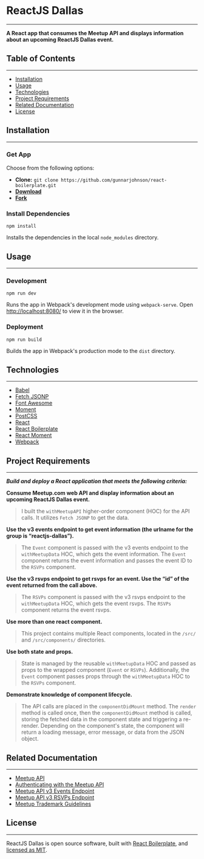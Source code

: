 # ReactJS Dallas
- - -
**A React app that consumes the Meetup API and displays information about an upcoming ReactJS Dallas event.**

## Table of Contents
- - - 
* [Installation](#installation)
* [Usage](#usage)
* [Technologies](#technologies)
* [Project Requirements](#project-requirements)
* [Related Documentation](#related-documentation)
* [License](#license)

## Installation
- - -
### Get App
Choose from the following options:
* **Clone:** `git clone https://github.com/gunnarjohnson/react-boilerplate.git`
* [**Download**](https://github.com/gunnarjohnson/reactjs-dallas/archive/master.zip)
* [**Fork**](https://github.com/gunnarjohnson/reactjs-dallas/fork)

### Install Dependencies
```
npm install
```
Installs the dependencies in the local `node_modules` directory.

## Usage
- - -
### Development
```
npm run dev
```
Runs the app in Webpack's development mode using `webpack-serve`. Open [http://localhost:8080/](http://localhost:8080/) to view it in the browser.

### Deployment
```
npm run build
```
Builds the app in Webpack's production mode to the `dist` directory.

## Technologies
- - -
* [Babel](https://github.com/babel/babel)
* [Fetch JSONP](https://github.com/camsong/fetch-jsonp)
* [Font Awesome](https://github.com/FortAwesome/Font-Awesome)
* [Moment](https://github.com/moment/moment)
* [PostCSS](https://github.com/postcss/postcss)
* [React](https://github.com/facebook/react)
* [React Boilerplate](https://github.com/gunnarjohnson/react-boilerplate)
* [React Moment](https://github.com/headzoo/react-moment)
* [Webpack](https://github.com/webpack/webpack)

## Project Requirements
- - -
**_Build and deploy a React application that meets the following criteria:_**

**Consume Meetup.com web API and display information about an upcoming ReactJS Dallas event.**
> I built the `withMeetupAPI` higher-order component (HOC) for the API calls. It utilizes `Fetch JSONP` to get the data.

**Use the v3 events endpoint to get event information (the urlname for the group is “reactjs-dallas”).**
> The `Event` component is passed with the v3 events endpoint to the `withMeetupData` HOC, which gets the event information. The `Event` component returns the event information and passes the event ID to the `RSVPs` component.

**Use the v3 rsvps endpoint to get rsvps for an event. Use the “id” of the event returned from the call above.**
> The `RSVPs` component is passed with the v3 rsvps endpoint to the `withMeetupData` HOC, which gets the event rsvps. The `RSVPs` component returns the event rsvps.

**Use more than one react component.**
> This project contains multiple React components, located in the `/src/` and `/src/components/` directories.

**Use both state and props.**
> State is managed by the reusable `withMeetupData` HOC and passed as props to the wrapped component (`Event` or `RSVPs`). Additionally, the `Event` component passes props through the `withMeetupData` HOC to the `RSVPs` component.

**Demonstrate knowledge of component lifecycle.**
> The API calls are placed in the `componentDidMount` method. The `render` method is called once, then the `componentDidMount` method is called, storing the fetched data in the component state and triggering a re-render. Depending on the component's state, the component will return a loading message, error message, or data from the JSON object.

## Related Documentation
- - -
* [Meetup API](https://www.meetup.com/meetup_api/)
* [Authenticating with the Meetup API](https://www.meetup.com/meetup_api/auth/)
* [Meetup API v3 Events Endpoint](https://secure.meetup.com/meetup_api/console/?path=/:urlname/events)
* [Meetup API v3 RSVPs Endpoint](https://secure.meetup.com/meetup_api/console/?path=/:urlname/events/:event_id/rsvps)
* [Meetup Trademark Guidelines](https://help.meetup.com/hc/en-us/articles/360001655932-Meetup-Trademark-Guidelines)

## License
- - -
ReactJS Dallas is open source software, built with [React Boilerplate](https://github.com/gunnarjohnson/react-boilerplate), and [licensed as MIT](https://github.com/gunnarjohnson/reactjs-dallas/blob/master/LICENSE.txt).